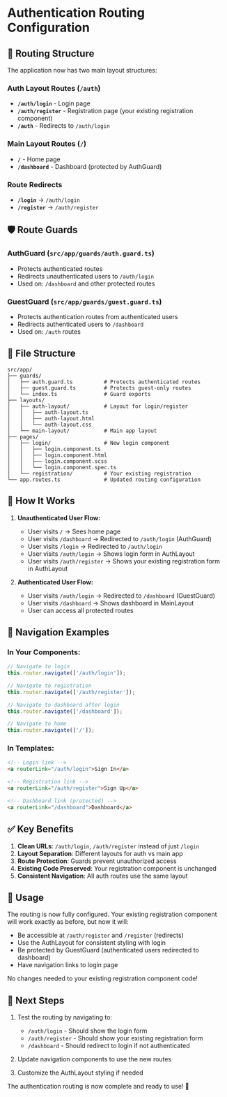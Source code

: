 # Authentication Routing Configuration

## 🚀 **Routing Structure**

The application now has two main layout structures:

### **Auth Layout Routes** (`/auth`)
- **`/auth/login`** - Login page
- **`/auth/register`** - Registration page (your existing registration component)
- **`/auth`** - Redirects to `/auth/login`

### **Main Layout Routes** (`/`)
- **`/`** - Home page
- **`/dashboard`** - Dashboard (protected by AuthGuard)

### **Route Redirects**
- **`/login`** → `/auth/login`
- **`/register`** → `/auth/register`

## 🛡️ **Route Guards**

### **AuthGuard** (`src/app/guards/auth.guard.ts`)
- Protects authenticated routes
- Redirects unauthenticated users to `/auth/login`
- Used on: `/dashboard` and other protected routes

### **GuestGuard** (`src/app/guards/guest.guard.ts`)
- Protects authentication routes from authenticated users
- Redirects authenticated users to `/dashboard`
- Used on: `/auth` routes

## 📁 **File Structure**

```
src/app/
├── guards/
│   ├── auth.guard.ts          # Protects authenticated routes
│   ├── guest.guard.ts         # Protects guest-only routes
│   └── index.ts               # Guard exports
├── layouts/
│   ├── auth-layout/           # Layout for login/register
│   │   ├── auth-layout.ts
│   │   ├── auth-layout.html
│   │   └── auth-layout.css
│   └── main-layout/           # Main app layout
├── pages/
│   ├── login/                 # New login component
│   │   ├── login.component.ts
│   │   ├── login.component.html
│   │   ├── login.component.scss
│   │   └── login.component.spec.ts
│   └── registration/          # Your existing registration
└── app.routes.ts              # Updated routing configuration
```

## 🎯 **How It Works**

1. **Unauthenticated User Flow:**
   - User visits `/` → Sees home page
   - User visits `/dashboard` → Redirected to `/auth/login` (AuthGuard)
   - User visits `/login` → Redirected to `/auth/login`
   - User visits `/auth/login` → Shows login form in AuthLayout
   - User visits `/auth/register` → Shows your existing registration form in AuthLayout

2. **Authenticated User Flow:**
   - User visits `/auth/login` → Redirected to `/dashboard` (GuestGuard)
   - User visits `/dashboard` → Shows dashboard in MainLayout
   - User can access all protected routes

## 🚀 **Navigation Examples**

### In Your Components:
```typescript
// Navigate to login
this.router.navigate(['/auth/login']);

// Navigate to registration
this.router.navigate(['/auth/register']);

// Navigate to dashboard after login
this.router.navigate(['/dashboard']);

// Navigate to home
this.router.navigate(['/']);
```

### In Templates:
```html
<!-- Login link -->
<a routerLink="/auth/login">Sign In</a>

<!-- Registration link -->
<a routerLink="/auth/register">Sign Up</a>

<!-- Dashboard link (protected) -->
<a routerLink="/dashboard">Dashboard</a>
```

## ✅ **Key Benefits**

1. **Clean URLs**: `/auth/login`, `/auth/register` instead of just `/login`
2. **Layout Separation**: Different layouts for auth vs main app
3. **Route Protection**: Guards prevent unauthorized access
4. **Existing Code Preserved**: Your registration component is unchanged
5. **Consistent Navigation**: All auth routes use the same layout

## 🔧 **Usage**

The routing is now fully configured. Your existing registration component will work exactly as before, but now it will:

- Be accessible at `/auth/register` and `/register` (redirects)
- Use the AuthLayout for consistent styling with login
- Be protected by GuestGuard (authenticated users redirected to dashboard)
- Have navigation links to login page

No changes needed to your existing registration component code!

## 📝 **Next Steps**

1. Test the routing by navigating to:
   - `/auth/login` - Should show the login form
   - `/auth/register` - Should show your existing registration form
   - `/dashboard` - Should redirect to login if not authenticated

2. Update navigation components to use the new routes

3. Customize the AuthLayout styling if needed

The authentication routing is now complete and ready to use! 🎉
